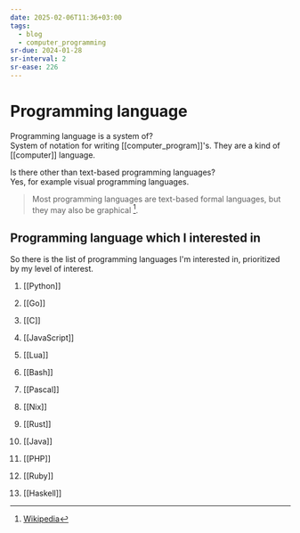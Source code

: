 ```yaml
---
date: 2025-02-06T11:36+03:00
tags:
  - blog
  - computer_programming
sr-due: 2024-01-28
sr-interval: 2
sr-ease: 226
---
```


# Programming language

Programming language is a system of?
&#10;<br>
System of notation for writing [[computer_program]]'s. They are a kind of
[[computer]] language.

Is there other than text-based programming languages?
&#10;<br>
Yes, for example visual programming languages.
> Most programming languages are text-based formal languages, but they may also
> be graphical [^1].

## Programming language which I interested in

So there is the list of programming languages I'm interested in, prioritized by
my level of interest.

1. [[Python]]
2. [[Go]]
3. [[C]]
4. [[JavaScript]]
5. [[Lua]]
6. [[Bash]]
7. [[Pascal]]
8. [[Nix]]
9. [[Rust]]

10. [[Java]]
11. [[PHP]]
12. [[Ruby]]
13. [[Haskell]]

[^1]: [Wikipedia](https://en.wikipedia.org/wiki/Programming_language)

